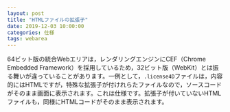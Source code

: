 ```yaml
---
layout: post
title: "HTMLファイルの拡張子"
date: 2019-12-03 10:00:00
categories: 仕様
tags: webarea
---
```


64ビット版の統合Webエリアは，レンダリングエンジンにCEF（Chrome Embedded Framework）を採用しているため，32ビット版（WebKit）とは振る舞いが違っていることがあります。一例として，``.license4D``ファイルは，内容的にはHTMLですが，特殊な拡張子が付けれらたファイルなので，ソースコードがそのまま画面に表示されます。これは仕様です。拡張子が付いていないHTMLファイルも，同様にHTMLコードがそのまま表示されます。
